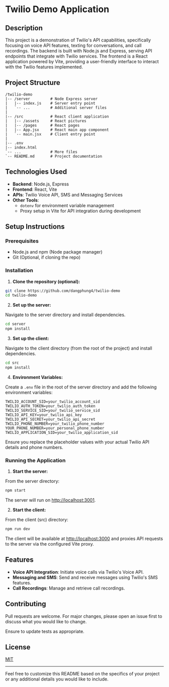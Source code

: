 # Twilio Demo Application

## Description

This project is a demonstration of Twilio's API capabilities, specifically focusing on voice API features, texting for conversations, and call recordings. The backend is built with Node.js and Express, serving API endpoints that integrate with Twilio services. The frontend is a React application powered by Vite, providing a user-friendly interface to interact with the Twilio features implemented.

## Project Structure

```
/twilio-demo
|-- /server         # Node Express server
|   |-- index.js    # Server entry point
|   `-- ...         # Additional server files
|   
|-- /src            # React client application
|   |-- /assets     # React pictures
|   |-- /pages      # React pages
|   |-- App.jsx     # React main app component
|   `-- main.jsx    # Client entry point
|
|-- .env
|-- index.html
`-- ...             # More files
`-- README.md       # Project documentation
```

## Technologies Used

- **Backend**: Node.js, Express
- **Frontend**: React, Vite
- **APIs**: Twilio Voice API, SMS and Messaging Services
- **Other Tools**:
  - `dotenv` for environment variable management
  - Proxy setup in Vite for API integration during development

## Setup Instructions

### Prerequisites

- Node.js and npm (Node package manager)
- Git (Optional, if cloning the repo)

### Installation

1. **Clone the repository (optional):**

```bash
git clone https://github.com/dangphung4/twilio-demo
cd twilio-demo
```

2. **Set up the server:**

Navigate to the server directory and install dependencies.

```bash
cd server
npm install
```

3. **Set up the client:**

Navigate to the client directory (from the root of the project) and install dependencies.

```bash
cd src
npm install
```

4. **Environment Variables:**

Create a `.env` file in the root of the server directory and add the following environment variables:

```plaintext
TWILIO_ACCOUNT_SID=your_twilio_account_sid
TWILIO_AUTH_TOKEN=your_twilio_auth_token
TWILIO_SERVICE_SID=your_twilio_service_sid
TWILIO_API_KEY=your_twilio_api_key
TWILIO_API_SECRET=your_twilio_api_secret
TWILIO_PHONE_NUMBER=your_twilio_phone_number
YOUR_PHONE_NUMBER=your_personal_phone_number
TWILIO_APPLICATION_SID=your_twilio_application_sid
```

Ensure you replace the placeholder values with your actual Twilio API details and phone numbers.

### Running the Application

1. **Start the server:**

From the server directory:

```bash
npm start
```

The server will run on [http://localhost:3001](http://localhost:3001).

2. **Start the client:**

From the client (src) directory:

```bash
npm run dev
```

The client will be available at [http://localhost:3000](http://localhost:3000) and proxies API requests to the server via the configured Vite proxy.

## Features

- **Voice API Integration**: Initiate voice calls via Twilio's Voice API.
- **Messaging and SMS**: Send and receive messages using Twilio's SMS features.
- **Call Recordings**: Manage and retrieve call recordings.

## Contributing

Pull requests are welcome. For major changes, please open an issue first to discuss what you would like to change.

Ensure to update tests as appropriate.

## License

[MIT](https://choosealicense.com/licenses/mit/)

---

Feel free to customize this README based on the specifics of your project or any additional details you would like to include.